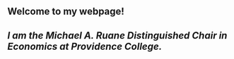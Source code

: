 ## **Welcome to my webpage!**

## *I am the Michael A. Ruane Distinguished Chair in Economics at Providence College.*

